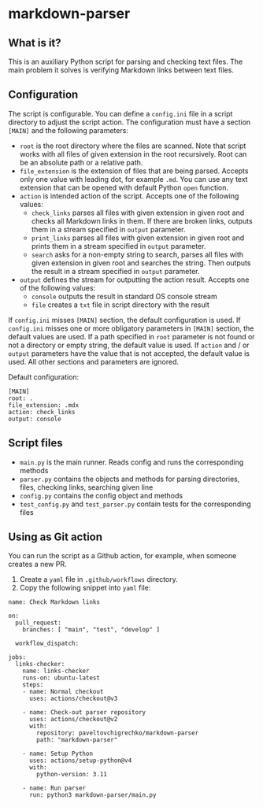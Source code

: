 # markdown-parser

## What is it? 

This is an auxiliary Python script for parsing and checking text files. The main problem it solves is verifying Markdown links between text files. 

## Configuration

The script is configurable. You can define a `config.ini` file in a script directory to adjust the script action. The configuration must have a section `[MAIN]` and the following parameters:
* `root` is the root directory where the files are scanned. Note that script works with all files of given extension in the root recursively. Root can be an absolute path or a relative path. 
* `file_extension` is the extension of files that are being parsed. Accepts only one value with leading dot, for example `.md`. You can use any text extension that can be opened with default Python `open` function.
* `action` is intended action of the script. Accepts one of the following values: 
  * `check_links` parses all files with given extension in given root and checks all Markdown links in them. If there are broken links, outputs them in a stream specified in `output` parameter.
  * `print_links` parses all files with given extension in given root and prints them in a stream specified in `output` parameter.
  * `search` asks for a non-empty string to search, parses all files with given extension in given root and searches the string. Then outputs the result in a stream specified in `output` parameter.
* `output` defines the stream for outputting the action result. Accepts one of the following values:
  * `console` outputs the result in standard OS console stream
  * `file` creates a `txt` file in script directory with the result 

If `config.ini` misses `[MAIN]` section, the default configuration is used.
If `config.ini` misses one or more obligatory parameters in `[MAIN]` section, the default values are used.
If a path specified in `root` parameter is not found or not a directory or empty string, the default value is used.
If `action` and / or `output` parameters have the value that is not accepted, the default value is used.
All other sections and parameters are ignored.

Default configuration:
```commandline
[MAIN]
root: .
file_extension: .mdx
action: check_links
output: console
```

## Script files

* `main.py` is the main runner. Reads config and runs the corresponding methods
* `parser.py` contains the objects and methods for parsing directories, files, checking links, searching given line
* `config.py` contains the config object and methods
* `test_config.py` and `test_parser.py` contain tests for the corresponding files

## Using as Git action

You can run the script as a Github action, for example, when someone creates a new PR.

1. Create a `yaml` file in `.github/workflows` directory.
2. Copy the following snippet into `yaml` file:
```
name: Check Markdown links

on: 
  pull_request:    
    branches: [ "main", "test", "develop" ]

  workflow_dispatch:

jobs:
  links-checker:
    name: links-checker
    runs-on: ubuntu-latest
    steps:
    - name: Normal checkout
      uses: actions/checkout@v3
      
    - name: Check-out parser repository
      uses: actions/checkout@v2
      with:
        repository: paveltovchigrechko/markdown-parser
        path: "markdown-parser"
        
    - name: Setup Python
      uses: actions/setup-python@v4
      with:
        python-version: 3.11

    - name: Run parser
      run: python3 markdown-parser/main.py      
``` 
